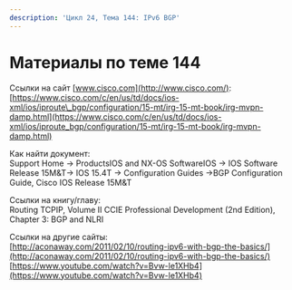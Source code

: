 ```yaml
---
description: 'Цикл 24, Тема 144: IPv6 BGP'
---
```


# Материалы по теме 144

Ссылки на сайт [www.cisco.com](http://www.cisco.com/):  
[https://www.cisco.com/c/en/us/td/docs/ios-xml/ios/iproute\_bgp/configuration/15-mt/irg-15-mt-book/irg-mvpn-damp.html](https://www.cisco.com/c/en/us/td/docs/ios-xml/ios/iproute_bgp/configuration/15-mt/irg-15-mt-book/irg-mvpn-damp.html)

Как найти документ:  
Support Home → ProductsIOS and NX-OS SoftwareIOS → IOS Software Release 15M&T→ IOS 15.4T → Configuration Guides →BGP Configuration Guide, Cisco IOS Release 15M&T

Ссылки на книгу/главу:  
Routing TCPIP, Volume II CCIE Professional Development \(2nd Edition\), Chapter 3: BGP and NLRI

Ссылки на другие сайты:  
[http://aconaway.com/2011/02/10/routing-ipv6-with-bgp-the-basics/](http://aconaway.com/2011/02/10/routing-ipv6-with-bgp-the-basics/)  
[https://www.youtube.com/watch?v=Bvw-le1XHb4](https://www.youtube.com/watch?v=Bvw-le1XHb4)

